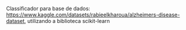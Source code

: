 Classificador para base de dados: https://www.kaggle.com/datasets/rabieelkharoua/alzheimers-disease-dataset, utilizando a biblioteca scikit-learn
